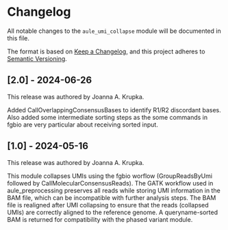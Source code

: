 # Changelog

All notable changes to the `aule_umi_collapse` module will be documented in this file.

The format is based on [Keep a Changelog](https://keepachangelog.com/en/1.0.0/),
and this project adheres to [Semantic Versioning](https://semver.org/spec/v2.0.0.html).

## [2.0] - 2024-06-26

This release was authored by Joanna A. Krupka.

Added CallOverlappingConsensusBases to identify R1/R2 discordant bases. Also added some intermediate sorting steps as the some commands in fgbio are very particular about receiving sorted input.


## [1.0] - 2024-05-16

This release was authored by Joanna A. Krupka.

This module collapses UMIs using the fgbio worflow (GroupReadsByUmi followed by CallMolecularConsensusReads). The GATK workflow used in aule_preprocessing preserves all reads while storing UMI information in the BAM file, which can be incompatible with further analysis steps. The BAM file is realigned after UMI collapsing to ensure that the reads (collapsed UMIs) are correctly aligned to the reference genome. A queryname-sorted BAM is returned for compatibility with the phased variant module.
